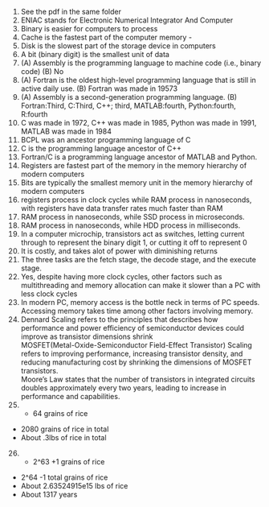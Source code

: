 1. See the pdf in the same folder
2.  ENIAC stands for Electronic Numerical Integrator And Computer  
3.  Binary is easier for computers to process  
4.  Cache is the fastest part of the computer memory  -
5.  Disk is the slowest part of the storage device in computers  
6.  A bit (binary digit) is the smallest unit of data  
7.  (A) Assembly is the programming language to machine code (i.e., binary code)
(B) No  
8.  (A) Fortran is the oldest high-level programming language that is still in active daily use.
(B) Fortran was made in 19573  
9.  (A) Assembly is a second-generation programming language.
(B) Fortran:Third, C:Third, C++; third, MATLAB:fourth, Python:fourth, R:fourth  
10.  C was made in 1972, C++ was made in 1985, Python was made in 1991, MATLAB was made in 1984
11.  BCPL was an ancestor programming language of C
12.  C is the programming language ancestor of C++
13.  Fortran/C is a programming language ancestor of MATLAB and Python.
14.  Registers are fastest part of the memory in the memory hierarchy of modern computers
15.  Bits are typically the smallest memory unit in the memory hierarchy of modern computers
16.  registers process in clock cycles while RAM process in nanoseconds, with registers have data transfer rates much faster than RAM
17.  RAM process in nanoseconds, while SSD process in microseconds. 
18.  RAM process in nanoseconds, while HDD process in milliseconds. 
19.  In a computer microchip, transistors act as switches, letting current through to represent the binary digit 1, or cutting it off to represent 0
20.  It is costly, and takes alot of power with diminishing returns
21.  The three tasks are the fetch stage, the decode stage, and the execute stage.
22.   Yes, despite having more clock cycles, other factors such as multithreading and memory allocation can make it slower than a PC with less clock cycles
23.   In modern PC, memory access is the bottle neck in terms of PC speeds. Accessing memory takes time among other factors involving memory.
24.   Dennard Scaling refers to the principles that describes how performance and power efficiency of semiconductor devices could improve as transistor dimensions shrink  
MOSFET(Metal-Oxide-Semiconductor Field-Effect Transistor) Scaling refers to improving performance, increasing transistor density, and reducing manufacturing cost by shrinking the dimensions of MOSFET transistors.  
Moore’s Law states that the number of transistors in integrated circuits doubles approximately every two years, leading to increase in performance and capabilities.   
25.    + 64 grains of rice
+ 2080 grains of rice in total
+ About .3lbs of rice in total
26.   + 2^63 +1 grains of rice 
+ 2^64 -1 total grains of rice
+ About 2.63524915e15 lbs of rice
+ About 1317 years
    
